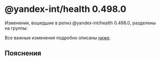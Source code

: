 # @yandex-int/health 0.498.0

<!-- ЧЕЛОВЕЧЕСКОЕ ВСТУПЛЕНИЕ -->

Изменения, вошедшие в релиз @yandex-int/health 0.498.0, разделены на группы:

Все важные изменения подробно описаны [ниже](#Пояснения).

## Пояснения

